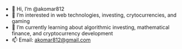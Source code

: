 - 👋 Hi, I’m @akomar812
- 👀 I’m interested in web technologies, investing, crytocurrencies, and gaming
- 🌱 I’m currently learning about algorithmic investing, mathematical finance, and cryptocurrency development
- 📫 Email: akomar812@gmail.com

<!---
akomar812/akomar812 is a ✨ special ✨ repository because its `README.md` (this file) appears on your GitHub profile.
You can click the Preview link to take a look at your changes.
--->
